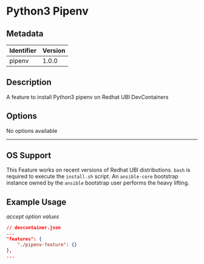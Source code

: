 # Python3 Pipenv 

## Metadata

| Identifier      | Version |
| ------- | ------- |
| pipenv | 1.0.0 |

## Description

A feature to install Python3 pipenv on Redhat UBI DevContainers

## Options
No options available



---

## OS Support

This Feature works on recent versions of Redhat UBI distributions. `bash` is required to execute the `install.sh` script. An `ansible-core` bootstrap instance owned by the `ansible` bootstrap user performs the heavy lifting.

## Example Usage

*accept option values*

```json
// devcontainer.json
...
"features": {
    "./pipenv-feature": {}
},
...
```